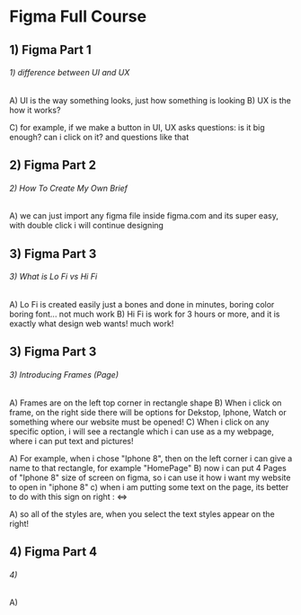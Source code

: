 # Figma Full Course

##  1) Figma Part 1
###### 1) difference between UI and UX
A) UI is the way something looks, just how something is looking
B) UX is the how it works?

C) for example, if we make a button in UI, UX asks questions: is it big enough? can i click on it? and questions like that


##  2) Figma Part 2
###### 2) How To Create My Own Brief
A) we can just import any figma file inside figma.com and its super easy, with double click i will continue designing 

##  3) Figma Part 3
###### 3) What is Lo Fi vs Hi Fi

A) Lo Fi is created easily just a bones and done in minutes, boring color boring font... not much work
B) Hi Fi is work for 3 hours or more, and it is exactly what design web wants! much work!


##  3) Figma Part 3
###### 3) Introducing Frames (Page)
A) Frames are on the left top corner in rectangle shape
B) When i click on frame, on the right side there will be options for Dekstop, Iphone, Watch or something where our website must be opened!
C) When i click on any specific option, i will see a rectangle which i can use as a my webpage, where i can put text and pictures!

A) For example, when i chose "Iphone 8", then on the left corner i can give a name to that rectangle, for example "HomePage"
B) now i can put 4 Pages of "Iphone 8" size of screen on figma, so i can use it how i want my website to open in "iphone 8"
c) when i am putting some text on the page, its better to do with this sign on right : ⇔

A) so all of the styles are, when you select the text styles appear on the right!


##  4) Figma Part 4
###### 4) 
A)